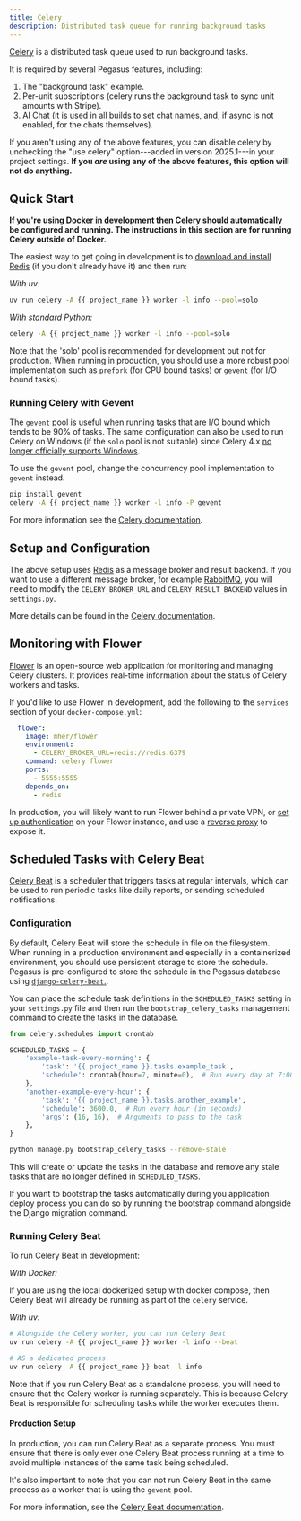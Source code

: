 ```yaml
---
title: Celery
description: Distributed task queue for running background tasks
---
```


[Celery](https://docs.celeryq.dev/) is a distributed task queue used to run background tasks.

It is required by several Pegasus features, including:

1. The "background task" example.
2. Per-unit subscriptions (celery runs the background task to sync unit amounts with Stripe).
3. AI Chat (it is used in all builds to set chat names, and, if async is not enabled, for the chats themselves).

If you aren't using any of the above features, you can disable celery by unchecking the "use celery" 
option---added in version 2025.1---in your project settings.
**If you *are* using any of the above features, this option will not do anything.**

## Quick Start

**If you're using [Docker in development](/docker) then Celery should automatically be configured and running.
The instructions in this section are for running Celery outside of Docker.**

The easiest way to get going in development is to [download and install Redis](https://redis.io/download) 
(if you don't already have it) and then run:

*With uv:*

```bash
uv run celery -A {{ project_name }} worker -l info --pool=solo
```

*With standard Python:*

```bash
celery -A {{ project_name }} worker -l info --pool=solo
```

Note that the 'solo' pool is recommended for development but not for production. When running in production,
you should use a more robust pool implementation such as `prefork` (for CPU bound tasks) or `gevent` (for I/O bound
tasks).

### Running Celery with Gevent

The `gevent` pool is useful when running tasks that are I/O bound which tends to be 90% of tasks. The same
configuration can also be used to run Celery on Windows (if the `solo` pool is not suitable) since 
Celery 4.x [no longer officially supports Windows](https://docs.celeryq.dev/en/4.0/whatsnew-4.0.html#removed-features).

To use the `gevent` pool, change the concurrency pool implementation to ``gevent`` instead.

```bash
pip install gevent
celery -A {{ project_name }} worker -l info -P gevent
```

For more information see the [Celery documentation](https://docs.celeryq.dev/en/stable/userguide/concurrency/gevent.html).

## Setup and Configuration

The above setup uses [Redis](https://redis.io/) as a message broker and result backend.
If you want to use a different message broker, for example [RabbitMQ](https://www.rabbitmq.com/),
you will need to modify the `CELERY_BROKER_URL` and `CELERY_RESULT_BACKEND` values in `settings.py`.

More details can be found in the [Celery documentation](https://docs.celeryq.dev/en/stable/getting-started/backends-and-brokers/index.html).

## Monitoring with Flower

[Flower](https://flower.readthedocs.io/en/latest/) is an open-source web application for monitoring and managing Celery clusters.
It provides real-time information about the status of Celery workers and tasks.

If you'd like to use Flower in development, add the following to the `services` section of your `docker-compose.yml`:

```yaml
  flower:
    image: mher/flower
    environment:
      - CELERY_BROKER_URL=redis://redis:6379
    command: celery flower
    ports:
      - 5555:5555
    depends_on:
      - redis
```

In production, you will likely want to run Flower behind a private VPN, or [set up authentication](https://flower.readthedocs.io/en/latest/auth.html)
on your Flower instance, and use a [reverse proxy](https://flower.readthedocs.io/en/latest/reverse-proxy.html) to expose it.

## Scheduled Tasks with Celery Beat

[Celery Beat](https://docs.celeryq.dev/en/stable/userguide/periodic-tasks.html) is a scheduler that triggers tasks at regular intervals, which can be used to run periodic tasks like daily reports, or sending scheduled notifications.

### Configuration

By default, Celery Beat will store the schedule in file on the filesystem. When running in a production environment and especially in a containerized environment, you should use persistent storage to store the schedule. Pegasus is pre-configured to store the schedule in the Pegasus database using [`django-celery-beat`.](https://django-celery-beat.readthedocs.io/en/latest/).

You can place the schedule task definitions in the `SCHEDULED_TASKS` setting in your `settings.py` file and then run the `bootstrap_celery_tasks` management command to create the tasks in the database.

```python
from celery.schedules import crontab

SCHEDULED_TASKS = {
    'example-task-every-morning': {
        'task': '{{ project_name }}.tasks.example_task',
        'schedule': crontab(hour=7, minute=0),  # Run every day at 7:00 AM
    },
    'another-example-every-hour': {
        'task': '{{ project_name }}.tasks.another_example',
        'schedule': 3600.0,  # Run every hour (in seconds)
        'args': (16, 16),  # Arguments to pass to the task
    },
}
```

```bash
python manage.py bootstrap_celery_tasks --remove-stale
```

This will create or update the tasks in the database and remove any stale tasks that are no longer defined in `SCHEDULED_TASKS`.

If you want to bootstrap the tasks automatically during you application deploy process you can do so by running the bootstrap command alongside the Django migration command.

### Running Celery Beat

To run Celery Beat in development:

*With Docker:*

If you are using the local dockerized setup with docker compose, then Celery Beat will already be running as part of the `celery` service.

*With uv:*

```bash
# Alongside the Celery worker, you can run Celery Beat
uv run celery -A {{ project_name }} worker -l info --beat

# AS a dedicated process
uv run celery -A {{ project_name }} beat -l info
```

Note that if you run Celery Beat as a standalone process, you will need to ensure that the Celery worker is running separately. This is because Celery Beat is responsible for scheduling tasks while the worker executes them.

#### Production Setup

In production, you can run Celery Beat as a separate process. You must ensure that there is only ever one Celery Beat process running at a time to avoid multiple instances of the same task being scheduled.

It's also important to note that you can not run Celery Beat in the same process as a worker that is using the `gevent` pool. 

For more information, see the [Celery Beat documentation](https://docs.celeryq.dev/en/stable/userguide/periodic-tasks.html).
